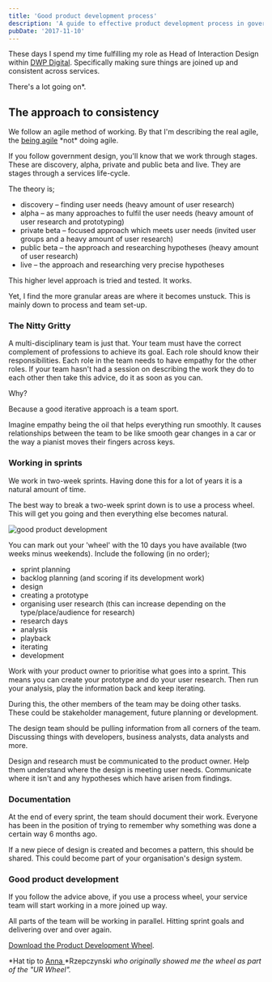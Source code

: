 ```yaml
---
title: 'Good product development process'
description: 'A guide to effective product development process in government digital services'
pubDate: '2017-11-10'
---
```


These days I spend my time fulfilling my role as Head of Interaction Design within [DWP Digital](https://dwpdigital.blog.gov.uk/). Specifically making sure things are joined up and consistent across services.

There's a lot going on*.

## The approach to consistency

We follow an agile method of working. By that I'm describing the real agile, the [being agile](http://www.gavinelliott.co.uk/2016/09/a-stand-up-retro-or-planning-does-not-make-you-agile/) \*not\* doing agile.

If you follow government design, you'll know that we work through stages. These are discovery, alpha, private and public beta and live. They are stages through a services life-cycle.

The theory is;

- discovery – finding user needs (heavy amount of user research)
- alpha – as many approaches to fulfil the user needs (heavy amount of user research and prototyping)
- private beta – focused approach which meets user needs (invited user groups and a heavy amount of user research)
- public beta – the approach and researching hypotheses (heavy amount of user research)
- live – the approach and researching very precise hypotheses

This higher level approach is tried and tested. It works.

Yet, I find the more granular areas are where it becomes unstuck. This is mainly down to process and team set-up.

### The Nitty Gritty

A multi-disciplinary team is just that. Your team must have the correct complement of professions to achieve its goal. Each role should know their responsibilities. Each role in the team needs to have empathy for the other roles. If your team hasn't had a session on describing the work they do to each other then take this advice, do it as soon as you can.

Why?

Because a good iterative approach is a team sport.

Imagine empathy being the oil that helps everything run smoothly. It causes relationships between the team to be like smooth gear changes in a car or the way a pianist moves their fingers across keys.

### Working in sprints

We work in two-week sprints. Having done this for a lot of years it is a natural amount of time.

The best way to break a two-week sprint down is to use a process wheel. This will get you going and then everything else becomes natural.

![good product development](/images/product-development-wheel.jpg)

You can mark out your 'wheel' with the 10 days you have available (two weeks minus weekends). Include the following (in no order);

- sprint planning
- backlog planning (and scoring if its development work)
- design
- creating a prototype
- organising user research (this can increase depending on the type/place/audience for research)
- research days
- analysis
- playback
- iterating
- development

Work with your product owner to prioritise what goes into a sprint. This means you can create your prototype and do your user research. Then run your analysis, play the information back and keep iterating.

During this, the other members of the team may be doing other tasks. These could be stakeholder management, future planning or development.

The design team should be pulling information from all corners of the team. Discussing things with developers, business analysts, data analysts and more.

Design and research must be communicated to the product owner. Help them understand where the design is meeting user needs. Communicate where it isn't and any hypotheses which have arisen from findings.

### Documentation

At the end of every sprint, the team should document their work. Everyone has been in the position of trying to remember why something was done a certain way 6 months ago.

If a new piece of design is created and becomes a pattern, this should be shared. This could become part of your organisation's design system.

### Good product development

If you follow the advice above, if you use a process wheel, your service team will start working in a more joined up way.

All parts of the team will be working in parallel. Hitting sprint goals and delivering over and over again.

[Download the Product Development Wheel](/resources/product-development-wheel.pdf).

*Hat tip to [Anna ](https://twitter.com/annarzepczynski)*Rzepczynski *who originally showed me the wheel as part of the "UR Wheel".*